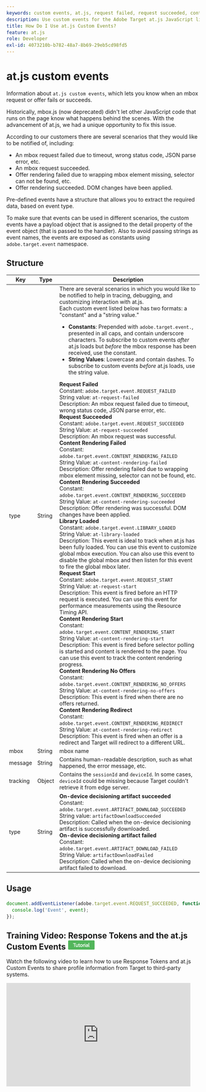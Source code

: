 ```yaml
---
keywords: custom events, at.js, request failed, request succeeded, content rendering failed, content rendering succeeded, library loaded, request start, content rendering start, content rendering no offers, content rendering redirect, custom events2
description: Use custom events for the Adobe Target at.js JavaScript library to be notified when an mbox request or offer fails or succeeds.
title: How Do I Use at.js Custom Events?
feature: at.js
role: Developer
exl-id: 4073210b-b782-48a7-8b69-29eb5cd98fd5
---
```

# at.js custom events

Information about `at.js custom events`, which lets you know when an mbox request or offer fails or succeeds.

Historically, mbox.js (now deprecated) didn't let other JavaScript code that runs on the page know what happens behind the scenes. With the advancement of at.js, we had a unique opportunity to fix this issue.

According to our customers there are several scenarios that they would like to be notified of, including:

* An mbox request failed due to timeout, wrong status code, JSON parse error, etc. 
* An mbox request succeeded. 
* Offer rendering failed due to wrapping mbox element missing, selector can not be found, etc. 
* Offer rendering succeeded. DOM changes have been applied.

Pre-defined events have a structure that allows you to extract the required data, based on event type.

To make sure that events can be used in different scenarios, the custom events have a payload object that is assigned to the detail property of the event object (that is passed to the handler). Also to avoid passing strings as event names, the events are exposed as constants using `adobe.target.event` namespace.

## Structure

| Key | Type | Description |
|--- |--- |--- |
|type|String|There are several scenarios in which you would like to be notified to help in tracing, debugging, and customizing interaction with at.js.<br />Each custom event listed below has two formats: a "constant" and a "string value."<ul><li>**Constants**: Prepended with `adobe.target.event.`, presented in all caps, and contain underscore characters. To subscribe to custom events *after* at.js loads but *before* the mbox response has been received, use the constant.</li><li>**String Values**: Lowercase and contain dashes. To subscribe to custom events *before* at.js loads, use the string value.</li></ul>**Request Failed**<br />Constant: `adobe.target.event.REQUEST_FAILED`<br />String value: `at-request-failed`<br />Description: An mbox request failed due to timeout, wrong status code, JSON parse error, etc.<br />**Request Succeeded**<br />Constant: `adobe.target.event.REQUEST_SUCCEEDED`<br />String Value: `at-request-succeeded`<br />Description: An mbox request was successful.<br />**Content Rendering Failed**<br />Constant: `adobe.target.event.CONTENT_RENDERING_FAILED`<br />String Value: `at-content-rendering-failed`<br />Description: Offer rendering failed due to wrapping mbox element missing, selector can not be found, etc.<br />**Content Rendering Succeeded**<br />Constant: `adobe.target.event.CONTENT_RENDERING_SUCCEEDED`<br />String Value: `at-content-rendering-succeeded`<br />Description: Offer rendering was successful. DOM changes have been applied.<br />**Library Loaded**<br />Constant: `adobe.target.event.LIBRARY_LOADED`<br />String Value: `at-library-loaded`<br />Description: This event is ideal to track when at.js has been fully loaded. You can use this event to customize global mbox execution. You can also use this event to disable the global mbox and then listen for this event to fire the global mbox later.<br />**Request Start**<br />Constant: `adobe.target.event.REQUEST_START`<br />String Value: `at-request-start`<br />Description: This event is fired before an HTTP request is executed. You can use this event for performance measurements using the Resource Timing API.<br />**Content Rendering Start**<br />Constant: `adobe.target.event.CONTENT_RENDERING_START`<br />String Value: `at-content-rendering-start`<br />Description: This event is fired before selector polling is started and content is rendered to the page. You can use this event to track the content rendering progress.<br />**Content Rendering No Offers**<br />Constant: `adobe.target.event.CONTENT_RENDERING_NO_OFFERS`<br />String Value: `at-content-rendering-no-offers`<br />Description: This event is fired when there are no offers returned.<br />**Content Rendering Redirect**<br />Constant: `adobe.target.event.CONTENT_RENDERING_REDIRECT`<br />String Value: `at-content-rendering-redirect`<br />Description: This event is fired when an offer is a redirect and Target will redirect to a different URL.|
|mbox|String|mbox name|
|message|String|Contains human-readable description, such as what happened, the error message, etc.|
|tracking|Object|Contains the `sessionId` and `deviceId`. In some cases, `deviceId` could be missing because Target couldn't retrieve it from edge server.|
|type|String|**On-device decisioning artifact succeeded**<br />Constant:<br />`adobe.target.event.ARTIFACT_DOWNLOAD_SUCCEEDED`<br />String value: `artifactDownloadSucceeded`<br />Description: Called when the on-device decisioning artifact is successfully downloaded.<br />**On-device decisioning artifact failed**<br />Constant: `adobe.target.event.ARTIFACT_DOWNLOAD_FAILED`<br />String Value: `artifactDownloadFailed`<br />Description: Called when the on-device decisioning artifact failed to download.| 

## Usage

```javascript
document.addEventListener(adobe.target.event.REQUEST_SUCCEEDED, function(event) { 
  console.log('Event', event); 
});
```

## Training Video: Response Tokens and the at.js Custom Events ![Tutorial badge](../../../assets/tutorial.png)

Watch the following video to learn how to use Response Tokens and at.js Custom Events to share profile information from Target to third-party systems.

<iframe
src="https://video.tv.adobe.com/v/23253"
frameBorder="0"
height="270"
width="480"
webkitallowfullscreen="true"
mozallowfullscreen="true"
allowFullScreen>
</iframe>
